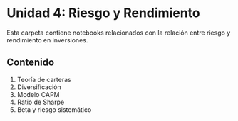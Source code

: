 # Unidad 4: Riesgo y Rendimiento

Esta carpeta contiene notebooks relacionados con la relación entre riesgo y rendimiento en inversiones.

## Contenido

1. Teoría de carteras
2. Diversificación
3. Modelo CAPM
4. Ratio de Sharpe
5. Beta y riesgo sistemático